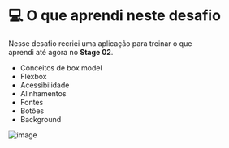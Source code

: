 # 💻 O que aprendi neste desafio

Nesse desafio recriei uma aplicação para treinar o que aprendi até agora no **Stage 02**.

- Conceitos de box model
- Flexbox
- Acessibilidade
- Alinhamentos
- Fontes
- Botões
- Background

![image](https://github.com/user-attachments/assets/edce3807-abd7-4795-929b-8337b0fafc31)

